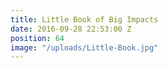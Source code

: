 ```yaml
---
title: Little Book of Big Impacts
date: 2016-09-28 22:53:00 Z
position: 64
image: "/uploads/Little-Book.jpg"
---
```


